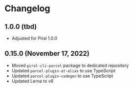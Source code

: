# Changelog

## 1.0.0 (tbd)

- Adjusted for Piral 1.0.0

## 0.15.0 (November 17, 2022)

- Moved `piral-cli-parcel` package to dedicated repository
- Updated `parcel-plugin-at-alias` to use TypeScript
- Updated `parcel-plugin-codegen` to use TypeScript
- Updated Lerna to v6

